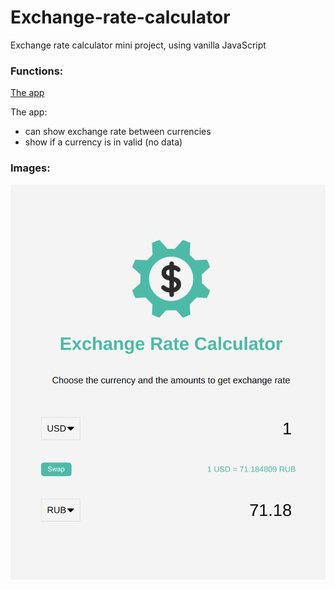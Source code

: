 # Exchange-rate-calculator

Exchange rate calculator mini project, using vanilla JavaScript

### Functions:

[The app](https://tn-space.github.io/exchange-rate-calculator/)

The app:

- can show exchange rate between currencies
- show if a currency is in valid (no data)

### Images:

<img src="./exchange-rate-calculator/img/app.png">

